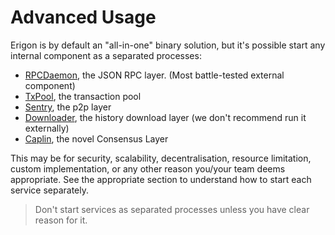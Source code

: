 # Advanced Usage

Erigon is by default an "all-in-one" binary solution, but it's possible start any internal component as a separated processes:

- [RPCDaemon](./advanced/JSONRPC-daemon.md), the JSON RPC layer. (Most battle-tested external component) 
- [TxPool](./advanced/txpool.md), the transaction pool
- [Sentry](./advanced/sentry.md), the p2p layer
- [Downloader](./advanced/downloader.md), the history download layer (we don't recommend run it externally)
- [Caplin](./advanced/caplin.md), the novel Consensus Layer

This may be for security, scalability, decentralisation, resource limitation, custom implementation, or any other reason you/your team deems appropriate. See the appropriate section to understand how to start each service separately.

> Don't start services as separated processes unless you have clear reason for it.
